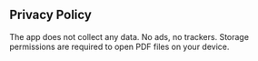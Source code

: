 ## Privacy Policy
The app does not collect any data. No ads, no trackers. 
Storage permissions are required to open PDF files on your device.
